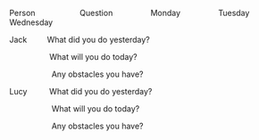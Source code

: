 Person &emsp; &emsp;  &emsp; &emsp; Question       Monday       Tuesday       Wednesday

Jack    What did you do yesterday?

​                      What will you do today?

​                                      Any obstacles you have?

Lucy                          What did you do yesterday?

​                                      What will you do today?

​                                      Any obstacles you have?

